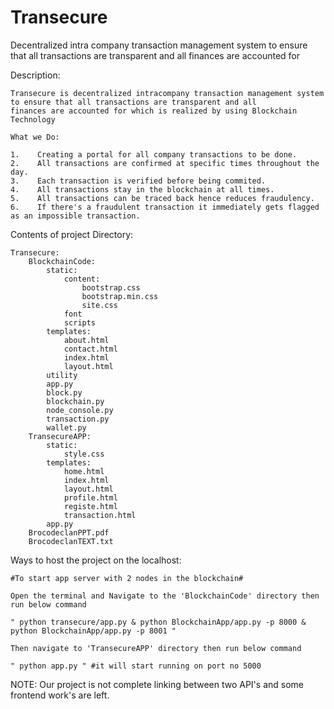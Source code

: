 
# Transecure
Decentralized intra company transaction management system to ensure that all transactions are transparent and all finances are accounted for


Description:

    Transecure is decentralized intracompany transaction management system to ensure that all transactions are transparent and all
    finances are accounted for which is realized by using Blockchain Technology

    What we Do:

    1.    Creating a portal for all company transactions to be done.
    2.    All transactions are confirmed at specific times throughout the day.
    3.    Each transaction is verified before being commited.
    4.    All transactions stay in the blockchain at all times.
    5.    All transactions can be traced back hence reduces fraudulency.
    6.    If there's a fraudulent transaction it immediately gets flagged as an impossible transaction.

Contents of project Directory:

    Transecure:
        BlockchainCode:
            static:
                content: 
                    bootstrap.css 
                    bootstrap.min.css
                    site.css
                font 
                scripts
            templates:
                about.html
                contact.html
                index.html
                layout.html
            utility
            app.py 
            block.py 
            blockchain.py 
            node_console.py
            transaction.py
            wallet.py
        TransecureAPP:
            static:
                style.css
            templates:
                home.html
                index.html
                layout.html
                profile.html
                registe.html
                transaction.html
            app.py
        BrocodeclanPPT.pdf
        BrocodeclanTEXT.txt 


Ways to host the project on the localhost:
    
    #To start app server with 2 nodes in the blockchain#

    Open the terminal and Navigate to the 'BlockchainCode' directory then run below command

    " python transecure/app.py & python BlockchainApp/app.py -p 8000 & python BlockchainApp/app.py -p 8001 "

    Then navigate to 'TransecureAPP' directory then run below command

    " python app.py " #it will start running on port no 5000

    
NOTE: Our project is not complete linking between two API's and some frontend work's are left.




            
        
        
            

                    
